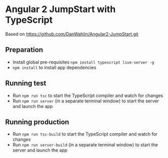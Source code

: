 # Angular 2 JumpStart with TypeScript
Based on https://github.com/DanWahlin/Angular2-JumpStart.git

## Preparation
* Install global pre-requisites `npm install typescript live-server -g`
* `npm install` to install app dependencies

## Running test
* Run `npm run tsc` to start the TypeScript compiler and watch for changes
* Run `npm run server` (in a separate terminal window) to start the server and launch the app

## Running production
* Run `npm run tsc-build` to start the TypeScript compiler and watch for changes
* Run `npm run server-build` (in a separate terminal window) to start the server and launch the app
